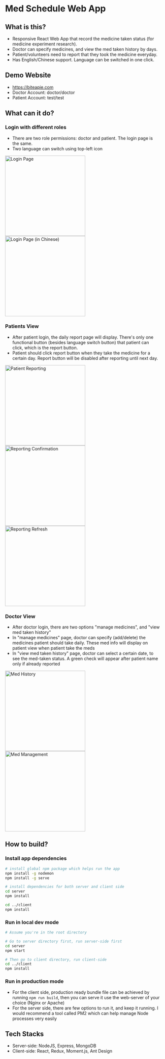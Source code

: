 # Med Schedule Web App

## What is this?

- Responsive React Web App that record the medicine taken status (for medicine experiment research).
- Doctor can specify medicines, and view the med taken history by days.
- Patient/volunteers need to report that they took the medicine everyday.
- Has English/Chinese support. Language can be switched in one click.

## Demo Website

- https://biteapie.com
- Doctor Account: doctor/doctor
- Patient Account: test/test

## What can it do?

### Login with different roles

- There are two role permissions: doctor and patient. The login page is the same.
- Two language can switch using top-left icon

<p float="left">
<img src="screenshots/login.jpg" alt="Login Page"  width="260"/>
<img src="screenshots/login_chinese.jpg" alt="Login Page (in Chinese)" width="260" />
</p>
<div style="clear: both;"></div>

### Patients View

- After patient login, the daily report page will display. There's only one functional button (besides language switch button) that patient can click, which is the report button.
- Patient should click report button when they take the medicine for a certain day. Report button will be disabled after reporting until next day.

<p float="left">
<img src="screenshots/patient_reporting.jpg" alt="Patient Reporting" width="260" />
<img src="screenshots/reporting_confirmation.jpg" alt="Reporting Confirmation" width="260" />
<img src="screenshots/reporting_refresh.jpg" alt="Reporting Refresh" width="260" />
</p>
<div style="clear: both;"></div>

### Doctor View

- After doctor login, there are two options "manage medicines", and "view med taken history"
- In "manage medicines" page, doctor can specify (add/delete) the medicines patient should take daily. These med info will display on patient view when patient take the meds
- In "view med taken history" page, doctor can select a certain date, to see the med-taken status. A green check will appear after patient name only if already reported

<p float="left">
<img src="screenshots/med_history.jpg" alt="Med History" width="260" />
<img src="screenshots/med_management.jpg" alt="Med Management" width="260" />
<div style="clear: both;"></div>
</p>

## How to build?

### Install app dependencies

```bash
# install global npm package which helps run the app
npm install -g nodemon
npm install -g serve

# install dependencies for both server and client side
cd server
npm install

cd ../client
npm install
```

### Run in local dev mode

```bash
# Assume you're in the root directory

# Go to server directory first, run server-side first
cd server
npm start

# Then go to client directory, run client-side
cd ../client
npm install
```

### Run in production mode

- For the client side, production ready bundle file can be achieved by running `npm run build`, then you can serve it use the web-server of your choice (Nginx or Apache)
- For the server side, there are few options to run it, and keep it running. I would recommend a tool called PM2 which can help manage Node processes very easily

## Tech Stacks

- Server-side: NodeJS, Express, MongoDB
- Client-side: React, Redux, Moment.js, Ant Design

